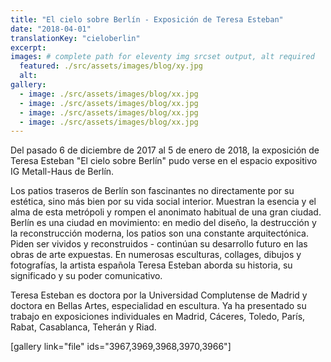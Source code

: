 ```yaml
---
title: "El cielo sobre Berlín - Exposición de Teresa Esteban"
date: "2018-04-01"
translationKey: "cieloberlin"
excerpt:
images: # complete path for eleventy img srcset output, alt required
  featured: ./src/assets/images/blog/xy.jpg
  alt:
gallery:
  - image: ./src/assets/images/blog/xx.jpg
  - image: ./src/assets/images/blog/xx.jpg
  - image: ./src/assets/images/blog/xx.jpg
  - image: ./src/assets/images/blog/xx.jpg
---
```


Del pasado 6 de diciembre de 2017 al 5 de enero de 2018, la exposición de Teresa Esteban "El cielo sobre Berlín" pudo verse en el espacio expositivo IG Metall-Haus de Berlín.

Los patios traseros de Berlín son fascinantes no directamente por su estética, sino más bien por su vida social interior. Muestran la esencia y el alma de esta metrópoli y rompen el anonimato habitual de una gran ciudad. Berlín es una ciudad en movimiento: en medio del diseño, la destrucción y la reconstrucción moderna, los patios son una constante arquitectónica. Piden ser vividos y reconstruidos - continúan su desarrollo futuro en las obras de arte expuestas. En numerosas esculturas, collages, dibujos y fotografías, la artista española Teresa Esteban aborda su historia, su significado y su poder comunicativo.

Teresa Esteban es doctora por la Universidad Complutense de Madrid y doctora en Bellas Artes, especialidad en escultura. Ya ha presentado su trabajo en exposiciones individuales en Madrid, Cáceres, Toledo, París, Rabat, Casablanca, Teherán y Riad.



\[gallery link="file" ids="3967,3969,3968,3970,3966"\]
